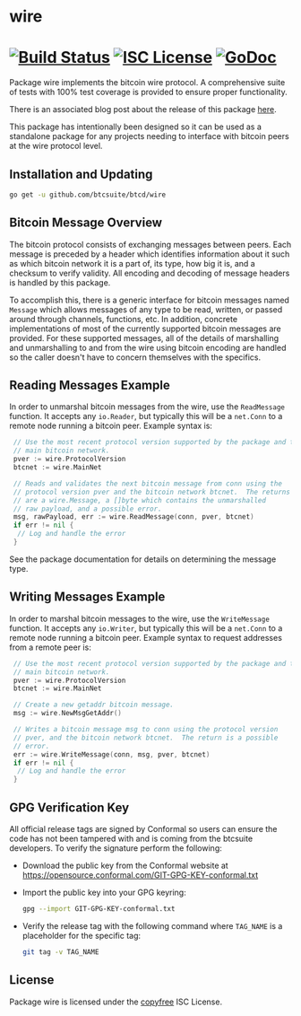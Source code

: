 wire
====

[![Build Status](https://github.com/alexdcox/dashd-go/workflows/Build%20and%20Test/badge.svg)](https://github.com/btcsuite/btcd/actions)
[![ISC License](http://img.shields.io/badge/license-ISC-blue.svg)](http://copyfree.org)
[![GoDoc](https://img.shields.io/badge/godoc-reference-blue.svg)](https://pkg.go.dev/github.com/btcsuite/btcd/wire)
=======

Package wire implements the bitcoin wire protocol. A comprehensive suite of
tests with 100% test coverage is provided to ensure proper functionality.

There is an associated blog post about the release of this package
[here](https://blog.conformal.com/btcwire-the-bitcoin-wire-protocol-package-from-btcd/).

This package has intentionally been designed so it can be used as a standalone
package for any projects needing to interface with bitcoin peers at the wire
protocol level.

## Installation and Updating

```bash
go get -u github.com/btcsuite/btcd/wire
```

## Bitcoin Message Overview

The bitcoin protocol consists of exchanging messages between peers. Each message
is preceded by a header which identifies information about it such as which
bitcoin network it is a part of, its type, how big it is, and a checksum to
verify validity. All encoding and decoding of message headers is handled by this
package.

To accomplish this, there is a generic interface for bitcoin messages named
`Message` which allows messages of any type to be read, written, or passed
around through channels, functions, etc. In addition, concrete implementations
of most of the currently supported bitcoin messages are provided. For these
supported messages, all of the details of marshalling and unmarshalling to and
from the wire using bitcoin encoding are handled so the caller doesn't have to
concern themselves with the specifics.

## Reading Messages Example

In order to unmarshal bitcoin messages from the wire, use the `ReadMessage`
function. It accepts any `io.Reader`, but typically this will be a `net.Conn`
to a remote node running a bitcoin peer. Example syntax is:

```Go
 // Use the most recent protocol version supported by the package and the
 // main bitcoin network.
 pver := wire.ProtocolVersion
 btcnet := wire.MainNet

 // Reads and validates the next bitcoin message from conn using the
 // protocol version pver and the bitcoin network btcnet.  The returns
 // are a wire.Message, a []byte which contains the unmarshalled
 // raw payload, and a possible error.
 msg, rawPayload, err := wire.ReadMessage(conn, pver, btcnet)
 if err != nil {
  // Log and handle the error
 }
```

See the package documentation for details on determining the message type.

## Writing Messages Example

In order to marshal bitcoin messages to the wire, use the `WriteMessage`
function. It accepts any `io.Writer`, but typically this will be a `net.Conn`
to a remote node running a bitcoin peer. Example syntax to request addresses
from a remote peer is:

```Go
 // Use the most recent protocol version supported by the package and the
 // main bitcoin network.
 pver := wire.ProtocolVersion
 btcnet := wire.MainNet

 // Create a new getaddr bitcoin message.
 msg := wire.NewMsgGetAddr()

 // Writes a bitcoin message msg to conn using the protocol version
 // pver, and the bitcoin network btcnet.  The return is a possible
 // error.
 err := wire.WriteMessage(conn, msg, pver, btcnet)
 if err != nil {
  // Log and handle the error
 }
```

## GPG Verification Key

All official release tags are signed by Conformal so users can ensure the code
has not been tampered with and is coming from the btcsuite developers. To
verify the signature perform the following:

- Download the public key from the Conformal website at
  <https://opensource.conformal.com/GIT-GPG-KEY-conformal.txt>

- Import the public key into your GPG keyring:

  ```bash
  gpg --import GIT-GPG-KEY-conformal.txt
  ```

- Verify the release tag with the following command where `TAG_NAME` is a
  placeholder for the specific tag:

  ```bash
  git tag -v TAG_NAME
  ```

## License

Package wire is licensed under the [copyfree](http://copyfree.org) ISC
License.
